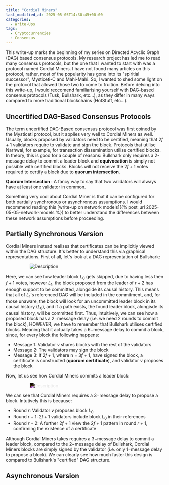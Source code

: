 ```yaml
---
title: "Cordial Miners"
last_modified_at: 2025-05-05T14:30:45+00:00
categories:
  - Write-Ups
tags:
  - Cryptocurrencies
  - Consensus
---
```

<script type="text/javascript" async
  src="https://cdnjs.cloudflare.com/ajax/libs/mathjax/2.7.7/MathJax.js?config=TeX-MML-AM_CHTML">
</script>


<link rel="stylesheet" type="text/css" href="http://tikzjax.com/v1/fonts.css">
<script src="https://tikzjax.com/v1/tikzjax.js"></script>

<script type="text/x-mathjax-config">
  MathJax.Hub.Config({
    tex2jax: {
      inlineMath: [['$','$'], ['\\(','\\)']],
      displayMath: [['$$','$$'], ['\\[','\\]']],
      processEscapes: true
    },
    TeX: {
      equationNumbers: { autoNumber: "AMS" }
    }
  });
</script>
This write-up marks the beginning of my series on Directed Acyclic Graph (DAG) based consensus protocols. My research project has led me to read many consensus protocols, but the one that I wanted to start with was a protocol named Cordial Miners. I have not found many articles on this protocol, rather, most of the popularity has gone into its "spiritial successor", Mysticeti-C and Mahi-Mahi. So, I wanted to shed some light on the protocol that allowed those two to come to fruition. Before delving into this write-up, I would reccomend familiarising yourself with DAG-based consenus protocols (Tusk, Bullshark, etc...), as they differ in many ways compared to more traditional blockchains (HotStuff, etc...).

## Uncertified DAG-Based Consensus Protocols
The term uncertified DAG-Based consensus protocol was first coined by the Mysticeti protocol, but it applies very well to Cordial Miners as well. Usually, blocks proposed by validators need to be certified, meaning that $2f+1$ validators require to validate and sign the block. Protocols that utilise Narhwal, for example, for transaction dissemination utilise certified blocks. In theory, this is good for a couple of reasons: Bullshark only requires a 2-message delay to commit a leader block and **equivocation** is simply not possible with certified blocks. Blocks will not receive the $2f+1$ votes required to certify a block due to **quorum intersection**.

**Quorum Intersection** : A fancy way to say that two validators will always have at least one validator in common. 

Something very cool about Cordial Miner is that it can be configured for both partially synchronous or asynchronous assumptions. I would recommend reading this [write-up on network models]({% post_url 2025-05-05-network-models %}) to better understand the differences between these network assumptions before proceeding.

## Partially Synchronous Version
Cordial Miners instead realises that certificates can be implicitly viewed within the DAG structure. It's better to understand this via graphical representations. First of all, let's look at a DAG representation of Bullshark:

<div class="svg-container">
<img src="{{ site.baseurl }}/assets/graphs/cordial_miners/bullshark_commit_rule.svg" alt="Description" class="responsive-svg">
</div>


Here, we can see how leader block $L_0$ gets skipped, due to having less then $f+1$ votes, however $L_1$, the block proposed from the leader of $r+2$ has enough support to be committed, alongside its causal history. This means that all of $L_1$'s referenced DAG will be included in the commitment, and, for those unaware, the block will look for an uncommitted leader block in its causal history ($L_0$), and if a path exists, the found leader block, alongisde its causal history, will be committed first. Thus, intuitively, we can see how a proposed block has a $2-$message delay (i.e. we need $2$ rounds to commit the block), HOWEVER, we have to remember that Bullshark utilises certified blocks. Meaning that it actually takes a $6-$message delay to commit a block, since, for every block the following happens:
- Message 1: Validator $v$ shares blocks with the rest of the validators
- Message 2: The validators may sign the block
- Message 3: If $2f+1$, where n = $3f+1$, have signed the block, a certificate is constructed (**quorum certificate**), and validator $v$ proposes the block

Now, let us see how Cordial Miners commits a leader block:

<div class="svg-container">
<img src="{{ site.baseurl }}/assets/graphs/main.svg" alt="Description" class="responsive-svg inverted">
</div>


We can see that Cordial Miners requires a $3-$message delay to propose a block. Intutively this is because:

- Round $r$: Validator $v$ proposes block $L_0$
- Round $r+1$: $2f+1$ validators include block $L_0$ in their references
- Round $r+2$: A further $2f+1$ view the $2f+1$ pattern in round $r+1$, confirming the existence of a certificate

Although Cordial Miners takes requires a $3-$message delay to commit a leader block, compared to the $2-$message delay of Bullshark, Cordial Miners blocks are simply signed by the validator (i.e. only $1-$message delay to propose a block). We can clearly see how much faster this design is compared to Bullshark's "certified" DAG structure.
## Asynchronous Version





<style>
svg [stroke="rgb(0%, 0%, 0%)"], svg [fill="rgb(0%, 0%, 0%)"] {
    fill: white !important;
    stroke: white!important;

}

  .svg-container {
    display: flex;
    justify-content: center;
    width: 100%;
  }
  
  .responsive-svg {
    min-width: 70%;
    height: auto;
  }
  
  .inverted {
    filter: invert(100%);
  }
</style>



 


